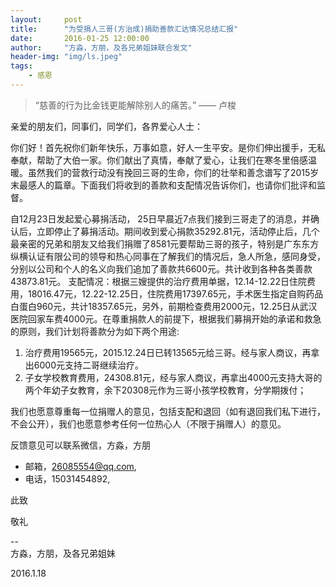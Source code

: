 ```yaml
---
layout:     post
title:      "为受捐人三哥(方治成)捐助善款汇达情况总结汇报"
date:       2016-01-25 12:00:00
author:     "方淼，方朋，及各兄弟姐妹联合发文"
header-img: "img/ls.jpeg"
tags:
    - 感恩
---
```


> “慈善的行为比金钱更能解除别人的痛苦。” —— 卢梭

亲爱的朋友们，同事们，同学们，各界爱心人士：
你们好！首先祝你们新年快乐，万事如意，好人一生平安。是你们伸出援手，无私奉献，帮助了大伯一家。你们献出了真情，奉献了爱心，让我们在寒冬里倍感温暖。虽然我们的营救行动没有挽回三哥的生命，你们的壮举和善念谱写了2015岁末最感人的篇章。下面我们将收到的善款和支配情况告诉你们，也请你们批评和监督。
自12月23日发起爱心募捐活动， 25日早晨近7点我们接到三哥走了的消息，并确认后，立即停止了募捐活动。期间收到爱心捐款35292.81元，活动停止后，几个最亲密的兄弟和朋友又给我们捐赠了8581元要帮助三哥的孩子，特别是广东东方纵横认证有限公司的领导和热心同事在了解我们的情况后，急人所急，感同身受，分别以公司和个人的名义向我们追加了善款共6600元。共计收到各种各类善款43873.81元。支配情况：根据三嫂提供的治疗费用单据，12.14-12.22日住院费用，18016.47元，12.22-12.25日，住院费用17397.65元，手术医生指定自购药品白蛋白960元，共计18357.65元，另外，前期检查费用2000元，12.25日从武汉医院回家车费4000元。在尊重捐款人的前提下，根据我们募捐开始的承诺和救急的原则，我们计划将善款分为如下两个用途:

1. 治疗费用19565元，2015.12.24日已转13565元给三哥。经与家人商议，再拿出6000元支持二哥继续治疗。
2. 子女学校教育费用，24308.81元，经与家人商议，再拿出4000元支持大哥的两个年幼子女教育，余下20308元作为三哥小孩学校教育，分学期拨付；

我们也愿意尊重每一位捐赠人的意见，包括支配和退回（如有退回我们私下进行，不会公开），我们也愿意参考任何一位热心人（不限于捐赠人）的意见。反馈意见可以联系微信，方淼，方朋- 邮箱，26085554@qq.com,- 电话，15031454892,此致敬礼												
--	
方淼，方朋，及各兄弟姐妹

2016.1.18
